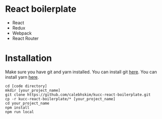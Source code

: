 # React boilerplate
- React
- Redux
- Webpack
- React Router
# Installation
Make sure you have git and yarn installed. You can install git [here](https://git-scm.com/book/en/v2/Getting-Started-Installing-Git). You can install yarn [here](https://yarnpkg.com/en/docs/install]).
```
cd [code directory]
mkdir [your_project_name]
git clone https://github.com/calebhskim/kucc-react-boilerplate.git
cp -r kucc-react-boilerplate/* [your_project_name]
cd your_project_name
npm install
npm run local
```
